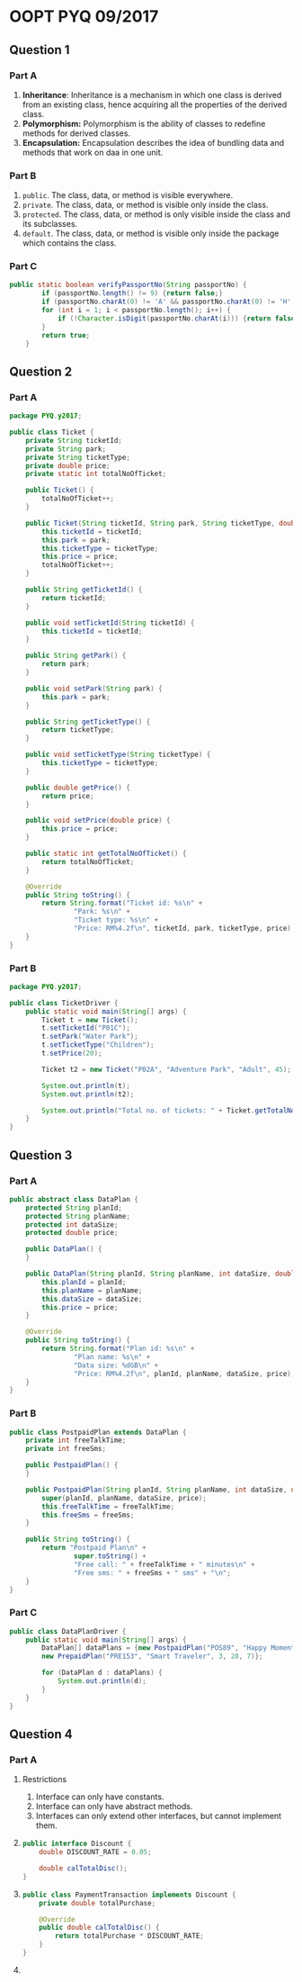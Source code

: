 # OOPT PYQ 09/2017

## Question 1

### Part A

1. **Inheritance**: Inheritance is a mechanism in which one class is derived from an existing class, hence acquiring all the properties of the derived class.
2. **Polymorphism:** Polymorphism is the ability of classes to redefine methods for derived classes.
3. **Encapsulation:** Encapsulation describes the idea of bundling data and methods that work on daa in one unit.

### Part B

1. `public`. The class, data, or method is visible everywhere.
2. `private`. The class, data, or method is visible only inside the class.
3. `protected`. The class, data, or method is only visible inside the class and its subclasses.
4. `default`. The class, data, or method is visible only inside the package which contains the class.

### Part C

```java
public static boolean verifyPassportNo(String passportNo) {
        if (passportNo.length() != 9) {return false;}
        if (passportNo.charAt(0) != 'A' && passportNo.charAt(0) != 'H' && passportNo.charAt(0) != 'K') {return false;}
        for (int i = 1; i < passportNo.length(); i++) {
            if (!Character.isDigit(passportNo.charAt(i))) {return false;}
        }
        return true;
    }
```

## Question 2

### Part A

```java
package PYQ.y2017;

public class Ticket {
    private String ticketId;
    private String park;
    private String ticketType;
    private double price;
    private static int totalNoOfTicket;

    public Ticket() {
        totalNoOfTicket++;
    }

    public Ticket(String ticketId, String park, String ticketType, double price) {
        this.ticketId = ticketId;
        this.park = park;
        this.ticketType = ticketType;
        this.price = price;
        totalNoOfTicket++;
    }

    public String getTicketId() {
        return ticketId;
    }

    public void setTicketId(String ticketId) {
        this.ticketId = ticketId;
    }

    public String getPark() {
        return park;
    }

    public void setPark(String park) {
        this.park = park;
    }

    public String getTicketType() {
        return ticketType;
    }

    public void setTicketType(String ticketType) {
        this.ticketType = ticketType;
    }

    public double getPrice() {
        return price;
    }

    public void setPrice(double price) {
        this.price = price;
    }

    public static int getTotalNoOfTicket() {
        return totalNoOfTicket;
    }

    @Override
    public String toString() {
        return String.format("Ticket id: %s\n" +
                "Park: %s\n" +
                "Ticket type: %s\n" +
                "Price: RM%4.2f\n", ticketId, park, ticketType, price);
    }
}
```

### Part B

```java
package PYQ.y2017;

public class TicketDriver {
    public static void main(String[] args) {
        Ticket t = new Ticket();
        t.setTicketId("P01C");
        t.setPark("Water Park");
        t.setTicketType("Children");
        t.setPrice(20);

        Ticket t2 = new Ticket("P02A", "Adventure Park", "Adult", 45);

        System.out.println(t);
        System.out.println(t2);

        System.out.println("Total no. of tickets: " + Ticket.getTotalNoOfTicket());
    }
}

```

## Question 3

### Part A

```java
public abstract class DataPlan {
    protected String planId;
    protected String planName;
    protected int dataSize;
    protected double price;

    public DataPlan() {
    }

    public DataPlan(String planId, String planName, int dataSize, double price) {
        this.planId = planId;
        this.planName = planName;
        this.dataSize = dataSize;
        this.price = price;
    }

    @Override
    public String toString() {
        return String.format("Plan id: %s\n" +
                "Plan name: %s\n" +
                "Data size: %dGB\n" +
                "Price: RM%4.2f\n", planId, planName, dataSize, price);
    }
}
```

### Part B

```java
public class PostpaidPlan extends DataPlan {
    private int freeTalkTime;
    private int freeSms;

    public PostpaidPlan() {
    }

    public PostpaidPlan(String planId, String planName, int dataSize, double price, int freeTalkTime, int freeSms) {
        super(planId, planName, dataSize, price);
        this.freeTalkTime = freeTalkTime;
        this.freeSms = freeSms;
    }

    public String toString() {
        return "Postpaid Plan\n" +
                super.toString() +
                "Free call: " + freeTalkTime + " minutes\n" +
                "Free sms: " + freeSms + " sms" + "\n";
    }
}
```

### Part C

```java
public class DataPlanDriver {
    public static void main(String[] args) {
        DataPlan[] dataPlans = {new PostpaidPlan("POS89", "Happy Moments", 15, 78, 200, 1000),
        new PrepaidPlan("PRE153", "Smart Traveler", 3, 28, 7)};

        for (DataPlan d : dataPlans) {
            System.out.println(d);
        }
    }
}

```

## Question 4

### Part A

1. Restrictions

   1. Interface can only have constants.
   2. Interface can only have abstract methods.
   3. Interfaces can only extend other interfaces, but cannot implement them.

2. ```java
   public interface Discount {
       double DISCOUNT_RATE = 0.05;
   
       double calTotalDisc();
   }
   ```

3. ```java
   public class PaymentTransaction implements Discount {
       private double totalPurchase;
   
       @Override
       public double calTotalDisc() {
           return totalPurchase * DISCOUNT_RATE;
       }
   }
   ```

4. 


